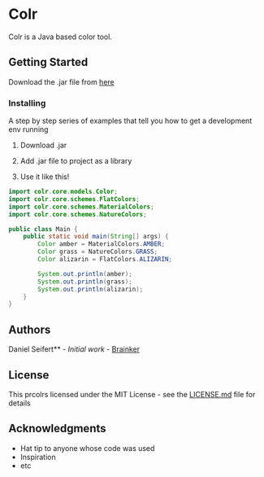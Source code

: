 # Colr

Colr is a Java based color tool.

## Getting Started

Download the .jar file from [here](https://github.com/Brainker/colr/raw/master/artifacts/colr.jar)

### Installing

A step by step series of examples that tell you how to get a development env running

01. Download .jar

02. Add .jar file to project as a library

03. Use it like this!

```java
import colr.core.models.Color;
import colr.core.schemes.FlatColors;
import colr.core.schemes.MaterialColors;
import colr.core.schemes.NatureColors;

public class Main {
    public static void main(String[] args) {
        Color amber = MaterialColors.AMBER;
        Color grass = NatureColors.GRASS;
        Color alizarin = FlatColors.ALIZARIN;

        System.out.println(amber);
        System.out.println(grass);
        System.out.println(alizarin);
    }
}
```

## Authors

Daniel Seifert** - *Initial work* - [Brainker](https://github.com/Brainker)

## License

This prcolrs licensed under the MIT License - see the [LICENSE.md](LICENSE.md) file for details

## Acknowledgments

* Hat tip to anyone whose code was used
* Inspiration
* etc
